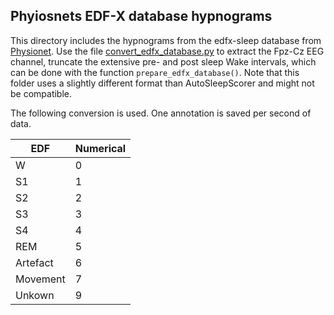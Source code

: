 ## Phyiosnets EDF-X database hypnograms

This directory includes the hypnograms from the edfx-sleep database from [Physionet](https://physionet.org/physiobank/database/sleep-edfx/sleep-cassette/). Use the file [convert_edfx_database.py](./convert_edfx_database.py) to extract the Fpz-Cz EEG channel, truncate the extensive pre- and post sleep Wake intervals, which can be done with the function `prepare_edfx_database()`. Note that this folder uses a slightly different format than AutoSleepScorer and might not be compatible.


The following conversion is used. One annotation is saved per second of data.

| EDF | Numerical |
|-----|-----------|
| W | 0 |
| S1 | 1 |
| S2 | 2 |
| S3 | 3 |
| S4 | 4 |
| REM |5 |
| Artefact | 6 |
| Movement | 7 |
| Unkown | 9 |

